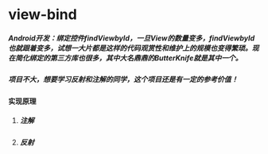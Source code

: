 # view-bind
##### Android开发：绑定控件findViewbyId，一旦View的数量变多，findViewbyId也就跟着变多，试想一大片都是这样的代码观赏性和维护上的规模也变得繁琐。现在简化绑定的第三方库也很多，其中大名鼎鼎的ButterKnife就是其中一个。


##### 项目不大，想要学习反射和注解的同学，这个项目还是有一定的参考价值！


#### 实现原理

1. ##### 注解
2. ##### 反射


